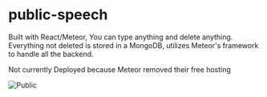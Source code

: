 # public-speech
Built with React/Meteor, You can type anything and delete anything. Everything not deleted is stored in a MongoDB, utilizes Meteor's framework to handle all the backend.

Not currently Deployed because Meteor removed their free hosting

![Public](http://i.imgur.com/ixwn4sZ.jpg)
